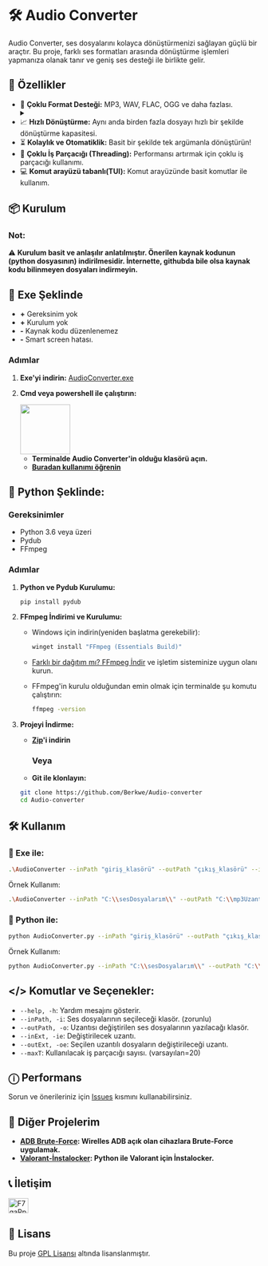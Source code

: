 # 🛠️ Audio Converter

Audio Converter, ses dosyalarını kolayca dönüştürmenizi sağlayan güçlü bir araçtır. Bu proje, farklı ses formatları arasında dönüştürme işlemleri yapmanıza olanak tanır ve geniş ses desteği ile birlikte gelir.


## 🚀 Özellikler

- 🤝   **Çoklu Format Desteği:** MP3, WAV, FLAC, OGG ve daha fazlası.
   <details><summary></summary>".mp3",".wav", ".aiff", ".aif", ".flac", ".mp4", ".m4a", ".m4b", ".ogg",".wma", ".aac", ".amr", ".3gp", ".webm", ".ac3", ".opus"</details>
- 📈 **Hızlı Dönüştürme:** Aynı anda birden fazla dosyayı hızlı bir şekilde dönüştürme kapasitesi.
- ⏳ **Kolaylık ve Otomatiklik:** Basit bir şekilde tek argümanla dönüştürün!
- 🔀 **Çoklu İş Parçacığı (Threading):** Performansı artırmak için çoklu iş parçacığı kullanımı.
- 💻 **Komut arayüzü tabanlı(TUI):** Komut arayüzünde basit komutlar ile kullanım.

## 📦 Kurulum

### Not:
⚠️ **Kurulum basit ve anlaşılır anlatılmıştır. Önerilen kaynak kodunun (python dosyasının) indirilmesidir. İnternette, githubda bile olsa kaynak kodu bilinmeyen dosyaları indirmeyin.**

## 💾 Exe Şeklinde

- **+** Gereksinim yok
- **+** Kurulum yok
- **-** Kaynak kodu düzenlenemez
- **-** Smart screen hatası.

### Adımlar
1. **Exe'yi indirin:**
   [AudioConverter.exe](https://github.com/Berkwe/Audio-converter/releases/download/1.1/AudioConverter.exe)


2. **Cmd veya powershell ile çalıştırın:**
   
   <img src="https://github.com/user-attachments/assets/3f626631-7b22-42bb-ba75-720d2efd047a" alt="" height="100">
   

   - **Terminalde Audio Converter'in olduğu klasörü açın.**
   - **[Buradan kullanımı öğrenin](https://github.com/Berkwe/Audio-converter?tab=readme-ov-file#-exe-ile)**
   
## 🐍 Python Şeklinde:

### Gereksinimler

- Python 3.6 veya üzeri
- Pydub
- FFmpeg

### Adımlar

1. **Python ve Pydub Kurulumu:**

   ```bash
   pip install pydub
   ```

2. **FFmpeg İndirimi ve Kurulumu:**

   - Windows için indirin(yeniden başlatma gerekebilir):
     
     ```bash
     winget install "FFmpeg (Essentials Build)"
     ```
     
   - [Farklı bir dağıtım mı? FFmpeg İndir](https://ffmpeg.org/download.html) ve işletim sisteminize uygun olanı kurun.
   - FFmpeg'in kurulu olduğundan emin olmak için terminalde şu komutu çalıştırın:

     ```bash
     ffmpeg -version
     ```

4. **Projeyi İndirme:**

   - **[Zip](https://github.com/Berkwe/Audio-converter/archive/refs/heads/main.zip)'i indirin**
     ### **Veya**
   - **Git ile klonlayın:**
     
   ```bash
   git clone https://github.com/Berkwe/Audio-converter
   cd Audio-converter
   ```

## 🛠️ Kullanım

### 💾 Exe ile:

   ```bash
   .\AudioConverter --inPath "giriş_klasörü" --outPath "çıkış_klasörü" --inExt giriş_uzantısı --outExt çıkış_uzantısı --maxT iş_parçacığı_sayısı
   ```

   Örnek Kullanım:

   ```bash
   .\AudioConverter --inPath "C:\\sesDosyalarım\\" --outPath "C:\\mp3UzantılıSesDosyalarım" --inExt wav --outExt mp3 --maxT 10
   ```
   
### 🐍 Python ile:
   ```bash
   python AudioConverter.py --inPath "giriş_klasörü" --outPath "çıkış_klasörü" --inExt giriş_uzantısı --outExt çıkış_uzantısı --maxT iş_parçacığı_sayısı
   ```

   Örnek Kullanım:

   ```bash
   python AudioConverter.py --inPath "C:\\sesDosyalarım\\" --outPath "C:\\mp3UzantılıSesDosyalarım" --inExt wav --outExt mp3 --maxT 10
   ```
  
## </> Komutlar ve Seçenekler:

   - `--help, -h`: Yardım mesajını gösterir.
   - `--inPath, -i`: Ses dosyalarının seçileceği klasör. (zorunlu)
   - `--outPath, -o`: Uzantısı değiştirilen ses dosyalarının yazılacağı klasör.
   - `--inExt, -ie`: Değiştirilecek uzantı.
   - `--outExt, -oe`: Seçilen uzantılı dosyaların değiştirileceği uzantı.
   - `--maxT`: Kullanılacak iş parçacığı sayısı. (varsayılan=20)

## ⓘ Performans

Sorun ve önerileriniz için [Issues](https://github.com/Berkwe/Audio-converter/issues) kısmını kullanabilirsiniz.

## 🌟 Diğer Projelerim

-  **[ADB Brute-Force](https://github.com/Berkwe/ADB-bruteforce): Wirelles ADB açık olan cihazlara Brute-Force uygulamak.**
-  **[Valorant-İnstalocker](https://github.com/Berkwe/Valorant-instalocker): Python ile Valorant için İnstalocker.**
  
## 📞 İletişim

<a href="https://discord.gg/Xagnh5aYSy" target="blank"><img align="center" src="https://raw.githubusercontent.com/rahuldkjain/github-profile-readme-generator/master/src/images/icons/Social/discord.svg" alt="F7qaRp22bW" height="30" width="40" /></a>



## 📝 Lisans

Bu proje [GPL Lisansı](https://github.com/Berkwe/Audio-converter?tab=GPL-3.0-1-ov-file) altında lisanslanmıştır.
